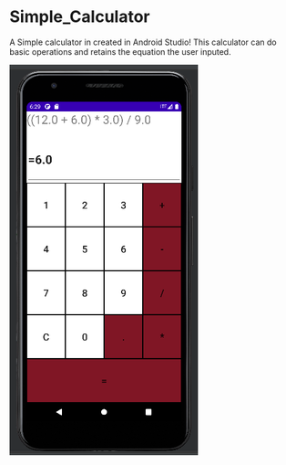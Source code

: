 # Simple_Calculator
A Simple calculator in created in Android Studio! 
This calculator can do basic operations and retains the equation the user inputed.

 ![Sample](app/src/main/res/drawable/calculator.png)
